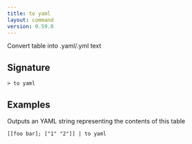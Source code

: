 ```yaml
---
title: to yaml
layout: command
version: 0.59.0
---
```


Convert table into .yaml/.yml text

## Signature

```> to yaml ```

## Examples

Outputs an YAML string representing the contents of this table
```shell
[[foo bar]; ["1" "2"]] | to yaml
```

